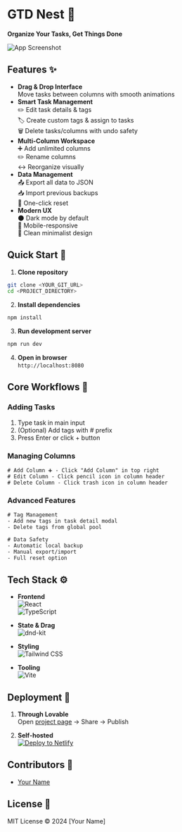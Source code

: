# GTD Nest 🪺

**Organize Your Tasks, Get Things Done**

![App Screenshot](/screenshot.png)

## Features ✨

- **Drag & Drop Interface**  
  Move tasks between columns with smooth animations
- **Smart Task Management**  
  ✏️ Edit task details & tags  
  🏷️ Create custom tags & assign to tasks  
  🗑️ Delete tasks/columns with undo safety
- **Multi-Column Workspace**  
  ➕ Add unlimited columns  
  ✏️ Rename columns  
  ↔️ Reorganize visually
- **Data Management**  
  📤 Export all data to JSON  
  📥 Import previous backups  
  🔄 One-click reset
- **Modern UX**  
  🌑 Dark mode by default  
  📱 Mobile-responsive  
  🎨 Clean minimalist design

## Quick Start 🚀

1. **Clone repository**

```bash
git clone <YOUR_GIT_URL>
cd <PROJECT_DIRECTORY>
```

2. **Install dependencies**

```bash
npm install
```

3. **Run development server**

```bash
npm run dev
```

4. **Open in browser**  
   `http://localhost:8080`

## Core Workflows 💼

### Adding Tasks

1. Type task in main input
2. (Optional) Add tags with # prefix
3. Press Enter or click + button

### Managing Columns

```plaintext
# Add Column ➕ - Click "Add Column" in top right
# Edit Column - Click pencil icon in column header
# Delete Column - Click trash icon in column header
```

### Advanced Features

```plaintext
# Tag Management
- Add new tags in task detail modal
- Delete tags from global pool

# Data Safety
- Automatic local backup
- Manual export/import
- Full reset option
```

## Tech Stack ⚙️

- **Frontend**  
  <img src="https://img.shields.io/badge/React-20232A?logo=react&logoColor=61DAFB" alt="React">  
  <img src="https://img.shields.io/badge/TypeScript-3178C6?logo=typescript&logoColor=white" alt="TypeScript">

- **State & Drag**  
  <img src="https://img.shields.io/badge/dnd--kit-2B2D42?logo=data:image/svg+xml;base64,..." alt="dnd-kit">

- **Styling**  
  <img src="https://img.shields.io/badge/Tailwind_CSS-38B2AC?logo=tailwind-css&logoColor=white" alt="Tailwind CSS">

- **Tooling**  
  <img src="https://img.shields.io/badge/Vite-B73BFE?logo=vite&logoColor=FFD62E" alt="Vite">

## Deployment 🚀

1. **Through Lovable**  
   Open [project page](https://lovable.dev/projects/4f8141dc-0df2-45ea-9e4c-aecc55f453fe) → Share → Publish

2. **Self-hosted**  
   [![Deploy to Netlify](https://www.netlify.com/img/deploy/button.svg)](https://app.netlify.com/start)

## Contributors 👥

- [Your Name](https://github.com/yourusername)

## License 📄

MIT License © 2024 [Your Name]
